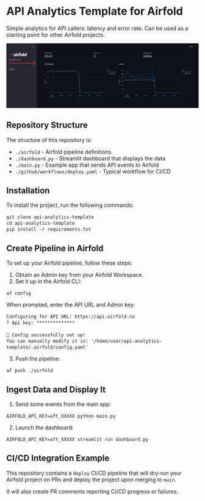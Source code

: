 # API Analytics Template for Airfold

Simple analytics for API callers: latency and error rate. Can be used as a starting point for other Airfold projects.

![api-analytics-template](./images/dashboard.png)

## Repository Structure

The structure of this repository is:

- `./airfold` - Airfold pipeline definitions
- `./dashboard.py` - Streamlit dashboard that displays the data
- `./main.py` - Example app that sends API events to Airfold
- `./github/workflows/deploy.yaml` - Typical workflow for CI/CD

## Installation

To install the project, run the following commands:

```shell
git clone api-analytics-template
cd api-analytics-template
pip install -r requirements.txt
```

## Create Pipeline in Airfold

To set up your Airfold pipeline, follow these steps:

1. Obtain an Admin key from your Airfold Workspace.
2. Set it up in the Airfold CLI:

```shell
af config
```

When prompted, enter the API URL and Admin key:

```plaintext
Configuring for API URL: https://api.airfold.co
? Api key: **************

🚀 Config successfully set up!
You can manually modify it in: '/home/user/api-analytics-template/.airfold/config.yaml'
```

3. Push the pipeline:

```shell
af push ./airfold
```

## Ingest Data and Display It

1. Send some events from the main app:

```shell
AIRFOLD_API_KEY=aft_XXXXX python main.py
```

2. Launch the dashboard:

```shell
AIRFOLD_API_KEY=aft_XXXXX streamlit run dashboard.py
```

## CI/CD Integration Example

This repository contains a `deploy` CI/CD pipeline that will dry-run your Airfold project on PRs 
and deploy the project upon merging to `main`.

It will also create PR comments reporting CI/CD progress or failures.
